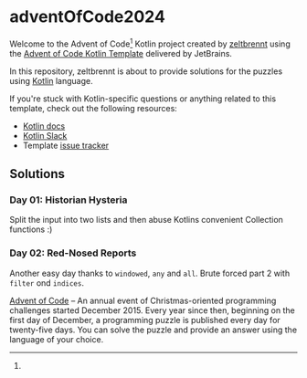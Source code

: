 # adventOfCode2024

Welcome to the Advent of Code[^aoc] Kotlin project created by [zeltbrennt][github] using
the [Advent of Code Kotlin Template][template] delivered by JetBrains.

In this repository, zeltbrennt is about to provide solutions for the puzzles using [Kotlin][kotlin] language.

If you're stuck with Kotlin-specific questions or anything related to this template, check out the following resources:

- [Kotlin docs][docs]
- [Kotlin Slack][slack]
- Template [issue tracker][issues]

## Solutions

### Day 01: Historian Hysteria

Split the input into two lists and then abuse Kotlins convenient Collection functions :)

### Day 02: Red-Nosed Reports

Another easy day thanks to `windowed`, `any` and `all`. Brute forced part 2 with `filter` ond `indices`.

[^aoc]:
[Advent of Code][aoc] – An annual event of Christmas-oriented programming challenges started December 2015.
Every year since then, beginning on the first day of December, a programming puzzle is published every day for
twenty-five days.
You can solve the puzzle and provide an answer using the language of your choice.

[aoc]: https://adventofcode.com

[docs]: https://kotlinlang.org/docs/home.html

[github]: https://github.com/zeltbrennt

[issues]: https://github.com/kotlin-hands-on/advent-of-code-kotlin-template/issues

[kotlin]: https://kotlinlang.org

[slack]: https://surveys.jetbrains.com/s3/kotlin-slack-sign-up

[template]: https://github.com/kotlin-hands-on/advent-of-code-kotlin-template
